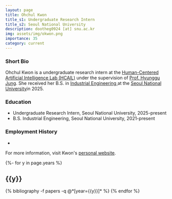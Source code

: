 ```yaml
---
layout: page
title: Ohchul Kwon
title_s1: Undergraduate Research Intern
title_s2: Seoul National University
description: dootheg0924 [at] snu.ac.kr
img: assets/img/okwon.png
importance: 35
category: current
---
```


### Short Bio
<p>Ohchul Kwon is a undergraduate research intern at the <a href="https://hcail.snu.ac.kr">Human-Centered Artificial Intelligence Lab (HCAIL)</a> under the supervision of <a href="http://hyunggujung.com">Prof. Hyunggu Jung</a>.
She received her B.S. in <a href="https://ie.snu.ac.kr/">Industrial Engineering </a>at the <a href="https://www.snu.ac.kr/">Seoul National University</a>in 2025.</p>

### Education
<ul>
<li>Undergraduate Research Intern, Seoul National University, 2025-present</li>
<li>B.S. Industrial Engineering, Seoul National University, 2021-present</li>
</ul>

### Employment History
<ul>
<li></li>
</ul>

For more information, visit Kwon's [personal website](https://dootheg0924.github.io/).

<!-- _pages/publications.md -->
<div class="publications">

{%- for y in page.years %}
  <h2 class="year">{{y}}</h2>
  {% bibliography -f papers -q @*[year={{y}}]* %}
{% endfor %}

</div>
